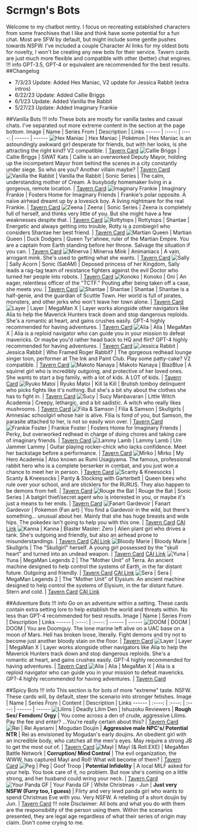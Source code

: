 # Scrmgn's Bots
Welcome to my chatbot rentry.  I focus on recreating established characters from some franchises that I like and think have some potential for a fun chat.  Most are SFW by default, but might include some gentle pushes towards NSFW.  I've included a couple Character AI links for my oldest bots for novelty, I won't be creating any new bots for their service.  Tavern cards are just much more flexible and compatible with other (better) chat engines. 
!!! info GPT-3.5, GPT-4 or equivalent are recommended for the best results.
##Changelog
- 7/3/23 Update:  Added Hex Maniac, V2 update for Jessica Rabbit (extra intros)
- 6/22/23 Update:  Added Callie Briggs
- 6/1/23 Update:  Added Vanilla the Rabbit
- 5/27/23 Update:  Added Imaginary Frankie

##Vanilla Bots
!!! info These bots are mostly for vanilla tastes and casual chats.  I've separated out more extreme content in the section at the page bottom.
Image  |  Name |  Series From | Description | Links
------ | :----: | :----: | ------ | ------
![Hex Maniac](https://files.catbox.moe/tzojzb.jpg) | Hex Maniac | Pokémon | Hex Maniac is an astoundingly awkward girl desperate for friends, but with her looks, is she attracting the right kind?  V2 compatible.   | [Tavern Card](https://files.catbox.moe/ai3p22.png)
![Callie Briggs](https://files.catbox.moe/ok80et.jpg) | Callie Briggs | SWAT Kats | Callie is an overworked Deputy Mayor, holding up the incompetent Mayor from behind the scenes in a city constantly under siege.  So who are you?  Another villain maybe?   | [Tavern Card](https://files.catbox.moe/o8jsqy.png)
![Vanilla the Rabbit](https://files.catbox.moe/4z330p.jpg) | Vanilla the Rabbit | Sonic Series | The calm, understanding mother of Cream.  A busybody homemaker living in a gorgeous, remote location.   | [Tavern Card](https://files.catbox.moe/uqclpg.png)
![Imaginary Frankie](https://files.catbox.moe/1ew0fc.jpg) | Imaginary Frankie | Fosters Home for Imaginary Friends | Frankie's polar opposite.  A naïve airhead dreamt up by a lovesick boy.  A living nightmare for the real Frankie.   | [Tavern Card](https://files.catbox.moe/zmw9m2.png)
![Zeena](https://files.catbox.moe/73tsmn.jpg) | Zeena | Sonic Series | Zeena is completely full of herself, and thinks very little of you.  But she might have a few weaknesses despite that. | [Tavern Card](https://files.catbox.moe/rtp5x4.png)
![Rottytops](https://files.catbox.moe/dq66bl.jpg) | Rottytops | Shantae | Energetic and always getting into trouble, Rotty is a zombiegirl who considers Shantae her best friend. | [Tavern Card](https://files.catbox.moe/i25i7v.png)
![Martian Queen](https://files.catbox.moe/kw0r7k.jpg) | Martian Queen | Duck Dodgers | Queen Tyr'ahnee, ruler of the Martian Empire.  You are a captain from Earth standing before her throne.  Salvage the situation if you can. | [Tavern Card](https://files.catbox.moe/7wt9tr.png)
![Minerva](https://files.catbox.moe/dsj1se.jpg) | Minerva Mink | Animaniacs | A vain, arrogant mink.  She's used to getting what she wants. | [Tavern Card](https://files.catbox.moe/nn2jha.png)
![Sally](https://files.catbox.moe/awi0g9.jpg) | Sally Acorn | Sonic (SatAM) | Deposed princess of her Kingdom, Sally leads a rag-tag team of resistance fighters against the evil Doctor who turned her people into robots.  | [Tavern Card](https://files.catbox.moe/wqfoge.png)
![Konoko](https://files.catbox.moe/ll4xzh.jpg) | Konoko | Oni | An eager, relentless officer of the "TCTF."  Pouting after being taken off a case, she meets you.  | [Tavern Card](https://files.catbox.moe/fw17ak.png)
![Shantae](https://files.catbox.moe/bk62bo.jpg) | Shantae | Shantae | Shantae is a half-genie, and the guardian of Scuttle Town.  Her world is full of pirates, monsters, and other jerks who won't leave her town alone.  | [Tavern Card](https://files.catbox.moe/kwdjwd.png)
![Layer](https://files.catbox.moe/rkf858.jpg) | Layer | MegaMan X | Layer works alongside other navigators like Alia to help the Maverick Hunters track down and stop dangerous reploids.  She's a romantic at heart, and gains crushes easily.  GPT-4 highly recommended for having adventures.  | [Tavern Card](https://files.catbox.moe/plp1ho.png)
![Alia](https://files.catbox.moe/2dbd9d.jpg) | Alia | MegaMan X | Alia is a reploid navigator who can guide you in your mission to defeat mavericks.  Or maybe you'd rather head back to HQ and flirt?  GPT-4 highly recommended for having adventures.  | [Tavern Card](https://files.catbox.moe/36cvet.png)
![Jessica Rabbit](https://files.catbox.moe/i2as55.jpg) | Jessica Rabbit | Who Framed Roger Rabbit? | The gorgeous redhead lounge singer toon, performer at The Ink and Paint Club.  Play some patty-cake?  V2 compatible.  | [Tavern Card](https://files.catbox.moe/0ab2t6.png)
![Makoto Nanaya](https://files.catbox.moe/pa9499.png) | Makoto Nanaya | BlazBlue | A squirrel girl who is incredibly outgoing, and protective of her loved ones.  She wants to start a big family, with a lot of kids.  A LOT of kids.  | [Tavern Card](https://files.catbox.moe/nyzsvc.png)
![Ryuko Matoi](https://files.catbox.moe/4k902u.jpg) | Ryuko Matoi | Kill la Kill | Brutish tomboy delinquent who picks fights like it's nothing.  But she's a bit shy about the clothes she has to fight in.  | [Tavern Card](https://files.catbox.moe/tsanl5.png)
![Sucy](https://files.catbox.moe/52nar3.jpg) | Sucy Manbavaran | Little Witch Academia | Creepy, lethargic, and a bit sadistic.  A witch who really likes mushrooms.  | [Tavern Card](https://files.catbox.moe/2jbkjn.png)
![Filia & Samson](https://files.catbox.moe/d0qnmq.jpg) | Filia & Samson | Skullgirls | Amnesiac schoolgirl whose hair is alive.  Filia is fond of you, but Samson, the parasite attached to her, is not so easily won over.  | [Tavern Card](https://files.catbox.moe/za4bsf.png)
![Frankie Foster](https://files.catbox.moe/pojm52.jpg) | Frankie Foster | Fosters Home for Imaginary Friends | Perky, but overworked redhead in charge of doing chores and taking care of imaginary friends.   | [Tavern Card](https://files.catbox.moe/r63nbu.png)
![Lammy Lamb](https://files.catbox.moe/zo5wfp.jpg) | Lammy Lamb | Um Jammer Lammy | Guitar playing rocker-chick who lacks confidence.  Meet her backstage before a performance. | [Tavern Card](https://files.catbox.moe/223ckb.png)
![Mirko](https://files.catbox.moe/jp2vgv.jpg) | Mirko | My Hero Academia | Also known as Rumi Usagiyama.  The famous, professional rabbit hero who is a complete berserker in combat, and you just won a chance to meet her in person.   | [Tavern Card](https://files.catbox.moe/1kz9td.png)
![Scanty & Kneesocks](https://files.catbox.moe/27lmxl.png) | Scanty & Kneesocks | Panty & Stocking with Garterbelt | Queen bees who rule over your school, and are sticklers for the RURUS.  They also happen to be demons from hell. | [Tavern Card](https://files.catbox.moe/s8rjog.png)
![Rouge the Bat](https://files.catbox.moe/3cnmii.jpg) | Rouge the Bat | Sonic Series | A batgirl thief/secret agent who is interested in you, or maybe it's just a means to her ends. | [Tavern Card](https://files.catbox.moe/wyivmi.png)
![Fanart Gardevoir](https://files.catbox.moe/o0bhq8.jpg) | Fanart Gardevoir | Pokemon (Fan art) | You find a Gardevoir in the wild, but there's something... unusual about her.  Mainly that she has huge breasts and wide hips.  The pokedex isn't going to help you with this one. | [Tavern Card](https://files.catbox.moe/b5jw2l.png) [CAI Link](https://beta.character.ai/chat?char=lWuvFL5F2kDeL3peYgwIXQvDGZ79zRx-3-2uScm_eaE)
![Kanna](https://files.catbox.moe/pnpxig.jpg) | Kanna | Blaster Master: Zero | Alien plant girl who drives a tank.  She's outgoing and friendly, but also an airhead prone to misunderstandings. | [Tavern Card](https://files.catbox.moe/rl155w.png) [CAI Link](https://beta.character.ai/chat?char=zmLkeSjCjefTx3q6o0iijWgB4jaVwTf-eJbm0l4UqwY)
![Bloody Marie](https://files.catbox.moe/jda910.jpg) | Bloody Marie | Skullgirls | The "Skullgirl" herself.  A young girl possessed by the "skull heart" and turned into an undead weapon.  | [Tavern Card](https://files.catbox.moe/k27xvl.png) [CAI Link](https://beta.character.ai/chat?char=Mtf0JXC7p8cu48phU7ypKu2ovz5njKcxNIHYQDpQcro)
![Yuna](https://files.catbox.moe/s9qbhu.jpg) | Yuna | MegaMan Legends 2 | The "Mother Unit" of Terra.  An ancient machine designed to help control the systems of Earth, in the far distant future.  Outgoing and friendly. | [Tavern Card](https://files.catbox.moe/zs3s33.png) [CAI Link](https://beta.character.ai/chat?char=QaEKxv6kKHfTl3oUQGMWPacMGRey8v599MDyPyDC9Qo)
![Sera](https://files.catbox.moe/ngtfg1.jpg) | Sera | MegaMan Legends 2 | The "Mother Unit" of Elysium.  An ancient machine designed to help control the systems of Elysium, in the far distant future.  Stern and cold.  | [Tavern Card](https://files.catbox.moe/27ddl3.png) [CAI Link](https://beta.character.ai/chat?char=r1lTGMUamoaWJBVDj-9vpKkXOO30iz84IpJe_bReXkA)

##Adventure Bots
!!! info Go on an adventure within a setting.  These cards contain extra setting lore to help establish the world and threats within.  No less than GPT-4 recommended for best results.
Image  |  Name |  Series From | Description | Links
------ | :----: | :----: | ------ | ------
![DOOM](https://files.catbox.moe/t8cfja.jpg) | DOOM | DOOM | You are Doomguy.  The lone marine left alive on a UAC base on a moon of Mars.  Hell has broken loose, literally.  Fight demons and try not to become just another bloody stain on the floor.  | [Tavern Card](https://files.catbox.moe/zcxpcx.png)
![Layer](https://files.catbox.moe/rkf858.jpg) | Layer | MegaMan X | Layer works alongside other navigators like Alia to help the Maverick Hunters track down and stop dangerous reploids.  She's a romantic at heart, and gains crushes easily.  GPT-4 highly recommended for having adventures.  | [Tavern Card](https://files.catbox.moe/plp1ho.png)
![Alia](https://files.catbox.moe/2dbd9d.jpg) | Alia | MegaMan X | Alia is a reploid navigator who can guide you in your mission to defeat mavericks.  GPT-4 highly recommended for having adventures.  | [Tavern Card](https://files.catbox.moe/36cvet.png)

##Spicy Bots
!!! info This section is for bots of more "extreme" taste.  NSFW.  These cards will, by default, steer the scenario into stronger fetishes.
Image  |  Name |  Series From | Content | Description | Links
------ | :----: | :----: | :----: | ------ | ------
![Lilims](https://files.catbox.moe/5w74d1.jpg) | Deadly Lilim Den | Ishuzoku Reviewers | **Rough Sex/ Femdom/ Orgy** | You come across a den of crude, aggressive Lilims.  Pay the fee and enter?  ...You're really certain about this?  | [Tavern Card](https://files.catbox.moe/ev0vsd.png)
![Rei](https://files.catbox.moe/jyzfhl.jpg) | Rei Ayanami | Mogudan Doujin | **Aggressive male NPC's/ Potential NTR** | Rei as envisioned by Mogudan's early doujins.  An obedient girl with an incredible body, who catches all the men's eyes.  May require a strong JB to get the most out of.  | [Tavern Card](https://files.catbox.moe/bo4wky.png)
![Mayl](https://files.catbox.moe/dgq0qg.jpg) | Mayl (& Roll.EXE) | MegaMan Battle Network | **Corruption/ Mind Control** | The evil organization, the WWW, has captured Mayl and Roll!  What will become of them?  | [Tavern Card](https://files.catbox.moe/stxeps.png)
![Peg](https://files.catbox.moe/wo96gw.png) | Peg | Goof Troop | **Potential Infidelity** | A local MILF asked for your help.  You took care of it, no problem.  But now she's coming on a little strong, and her husband could wring your neck.  | [Tavern Card](https://files.catbox.moe/uxtded.png)
![Your Panda GF](https://files.catbox.moe/qfdkah.jpg) | Your Panda GF | White Christmas - Jun | **Just very NSFW (Furry too, I guess)** | Flirty and very lewd panda girl who wants to spend Christmas Eve with you.  Very NSFW.  A retelling of a short doujin by Jun. | [Tavern Card](https://files.catbox.moe/598jqt.png)
!!! note Disclaimer:
	All bots and what you do with them are the responsibility of the person using them.  Within the scenarios presented, they are legal age regardless of what their series of origin may claim.  Don't come crying to me.